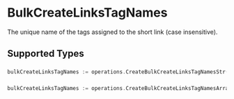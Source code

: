 # BulkCreateLinksTagNames

The unique name of the tags assigned to the short link (case insensitive).


## Supported Types

### 

```go
bulkCreateLinksTagNames := operations.CreateBulkCreateLinksTagNamesStr(string{/* values here */})
```

### 

```go
bulkCreateLinksTagNames := operations.CreateBulkCreateLinksTagNamesArrayOfstr([]string{/* values here */})
```

